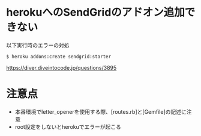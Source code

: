 # herokuへのSendGridのアドオン追加できない
以下実行時のエラーの対処
```
$ heroku addons:create sendgrid:starter
```
https://diver.diveintocode.jp/questions/3895
# 注意点
- 本番環境でletter_openerを使用する際、[routes.rb]と[Gemfile]の記述に注意
- root設定をしないとherokuでエラーが起こる
